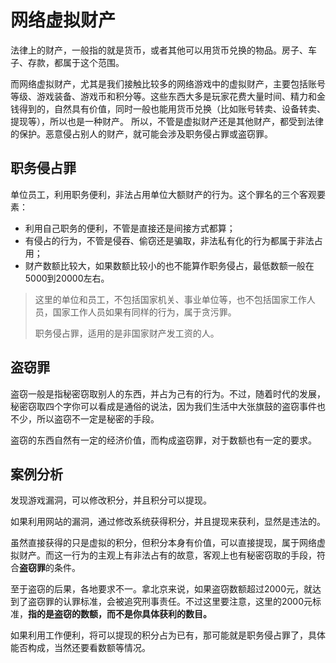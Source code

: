 # 网络虚拟财产

法律上的财产，一般指的就是货币，或者其他可以用货币兑换的物品。房子、车子、存款，都属于这个范围。

而网络虚拟财产，尤其是我们接触比较多的网络游戏中的虚拟财产，主要包括账号等级、游戏装备、游戏币和积分等。这些东西大多是玩家花费大量时间、精力和金钱得到的，自然具有价值，同时一般也能用货币兑换（比如账号转卖、设备转卖、提现等），所以也是一种财产。
 所以，不管是虚拟财产还是其他财产，都受到法律的保护。恶意侵占别人的财产，就可能会涉及职务侵占罪或盗窃罪。



## 职务侵占罪

单位员工，利用职务便利，非法占用单位大额财产的行为。这个罪名的三个客观要素：

- 利用自己职务的便利，不管是直接还是间接方式都算；
- 有侵占的行为，不管是侵吞、偷窃还是骗取，非法私有化的行为都属于非法占用；
- 财产数额比较大，如果数额比较小的也不能算作职务侵占，最低数额一般在5000到20000左右。

> 这里的单位和员工，不包括国家机关、事业单位等，也不包括国家工作人员，国家工作人员如果有同样的行为，属于贪污罪。
>
> 职务侵占罪，适用的是非国家财产发工资的人。



## 盗窃罪

盗窃一般是指秘密窃取别人的东西，并占为己有的行为。不过，随着时代的发展，秘密窃取四个字你可以看成是通俗的说法，因为我们生活中大张旗鼓的盗窃事件也不少，所以盗窃不一定是秘密的手段。

盗窃的东西自然有一定的经济价值，而构成盗窃罪，对于数额也有一定的要求。



## 案例分析

发现游戏漏洞，可以修改积分，并且积分可以提现。

如果利用网站的漏洞，通过修改系统获得积分，并且提现来获利，显然是违法的。

虽然直接获得的只是虚拟的积分，但积分本身有价值，可以直接提现，属于网络虚拟财产。而这一行为的主观上有非法占有的故意，客观上也有秘密窃取的手段，符合**盗窃罪**的条件。

至于盗窃的后果，各地要求不一。拿北京来说，如果盗窃数额超过2000元，就达到了盗窃罪的认罪标准，会被追究刑事责任。不过这里要注意，这里的2000元标准，**指的是盗窃的数额，而不是你具体获利的数目。**

如果利用工作便利，将可以提现的积分占为已有，那可能就是职务侵占罪了，具体能否构成，当然还要看数额等情况。


